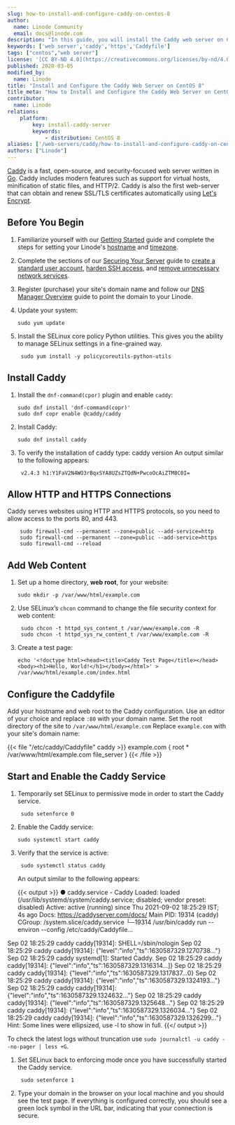 ```yaml
---
slug: how-to-install-and-configure-caddy-on-centos-8
author:
  name: Linode Community
  email: docs@linode.com
description: "In this guide, you will install the Caddy web server on CentOS 8. You will also configure Caddy to serve your site's domain over HTTPS."
keywords: ['web server','caddy','https','Caddyfile']
tags: ["centos","web server"]
license: '[CC BY-ND 4.0](https://creativecommons.org/licenses/by-nd/4.0)'
published: 2020-03-05
modified_by:
  name: Linode
title: "Install and Configure the Caddy Web Server on CentOS 8"
title_meta: "How to Install and Configure the Caddy Web Server on CentOS 8"
contributor:
  name: Linode
relations:
    platform:
        key: install-caddy-server
        keywords:
            - distribution: CentOS 8
aliases: ['/web-servers/caddy/how-to-install-and-configure-caddy-on-centos-8/']
authors: ["Linode"]
---
```


[Caddy](https://caddyserver.com/) is a fast, open-source, and security-focused web server written in [Go](https://golang.org/). Caddy includes modern features such as support for virtual hosts, minification of static files, and HTTP/2. Caddy is also the first web-server that can obtain and renew SSL/TLS certificates automatically using [Let's Encrypt](https://letsencrypt.org/).

## Before You Begin

1.  Familiarize yourself with our [Getting Started](/docs/products/platform/get-started/) guide and complete the steps for setting your Linode's [hostname](/docs/products/compute/compute-instances/guides/set-up-and-secure/#configure-a-custom-hostname) and [timezone](/docs/products/compute/compute-instances/guides/set-up-and-secure/#set-the-timezone).

1.  Complete the sections of our [Securing Your Server](/docs/products/compute/compute-instances/guides/set-up-and-secure/) guide to [create a standard user account](/docs/products/compute/compute-instances/guides/set-up-and-secure/#add-a-limited-user-account), [harden SSH access](/docs/products/compute/compute-instances/guides/set-up-and-secure/#harden-ssh-access), and [remove unnecessary network services](/docs/products/compute/compute-instances/guides/set-up-and-secure/#remove-unused-network-facing-services).

1.  Register (purchase) your site's domain name and follow our [DNS Manager Overview](/docs/products/networking/dns-manager/#add-records) guide to point the domain to your Linode.

1.  Update your system:

        sudo yum update

1. Install the SELinux core policy Python utilities. This gives you the ability to manage SELinux settings in a fine-grained way.

        sudo yum install -y policycoreutils-python-utils

## Install Caddy

1.  Install the `dnf-command(cpor)` plugin and enable `caddy`:

        sudo dnf install 'dnf-command(copr)'
        sudo dnf copr enable @caddy/caddy

1.  Install Caddy:

        sudo dnf install caddy

1. To verify the installation of caddy type:
       caddy version
    An output similar to the following appears:

        v2.4.3 h1:Y1FaV2N4WO3rBqxSYA8UZsZTQdN+PwcoOcAiZTM8C0I=

## Allow HTTP and HTTPS Connections

Caddy serves websites using HTTP and HTTPS protocols, so you need to allow access to the ports 80, and 443.

        sudo firewall-cmd --permanent --zone=public --add-service=http
        sudo firewall-cmd --permanent --zone=public --add-service=https
        sudo firewall-cmd --reload

## Add Web Content

1.  Set up a home directory, **web root**, for your website:

        sudo mkdir -p /var/www/html/example.com

1. Use SELinux’s `chcon` command to change the file security context for web content:

        sudo chcon -t httpd_sys_content_t /var/www/example.com -R
        sudo chcon -t httpd_sys_rw_content_t /var/www/example.com -R

1.  Create a test page:

        echo '<!doctype html><head><title>Caddy Test Page</title></head><body><h1>Hello, World!</h1></body></html>' > /var/www/html/example.com/index.html

## Configure the Caddyfile

Add your hostname and web root to the Caddy configuration. Use an editor of your choice and replace `:80` with your domain name. Set the root directory of the site to `/var/www/html/example.com` Replace `example.com` with your site's domain name:

{{< file "/etc/caddy/Caddyfile" caddy >}}
example.com {
    root * /var/www/html/example.com
    file_server
}
{{< /file >}}

## Start and Enable the Caddy Service

1. Temporarily set SELinux to permissive mode in order to start the Caddy service.

        sudo setenforce 0

1.  Enable the Caddy service:

        sudo systemctl start caddy

1. Verify that the service is active:

        sudo systemctl status caddy

    An output similar to the following appears:

    {{< output >}}
● caddy.service - Caddy
   Loaded: loaded (/usr/lib/systemd/system/caddy.service; disabled; vendor preset: disabled)
   Active: active (running) since Thu 2021-09-02 18:25:29 IST; 4s ago
     Docs: https://caddyserver.com/docs/
 Main PID: 19314 (caddy)
   CGroup: /system.slice/caddy.service
           └─19314 /usr/bin/caddy run --environ --config /etc/caddy/Caddyfile...

Sep 02 18:25:29 caddy caddy[19314]: SHELL=/sbin/nologin
Sep 02 18:25:29 caddy caddy[19314]: {"level":"info","ts":1630587329.1270738..."}
Sep 02 18:25:29 caddy systemd[1]: Started Caddy.
Sep 02 18:25:29 caddy caddy[19314]: {"level":"info","ts":1630587329.1316314...]}
Sep 02 18:25:29 caddy caddy[19314]: {"level":"info","ts":1630587329.1317837...0}
Sep 02 18:25:29 caddy caddy[19314]: {"level":"info","ts":1630587329.1324193..."}
Sep 02 18:25:29 caddy caddy[19314]: {"level":"info","ts":1630587329.1324632..."}
Sep 02 18:25:29 caddy caddy[19314]: {"level":"info","ts":1630587329.1325648..."}
Sep 02 18:25:29 caddy caddy[19314]: {"level":"info","ts":1630587329.1326034..."}
Sep 02 18:25:29 caddy caddy[19314]: {"level":"info","ts":1630587329.1326299..."}
Hint: Some lines were ellipsized, use -l to show in full.
    {{</ output >}}

 To check the latest logs without truncation use `sudo journalctl -u caddy --no-pager | less +G`.

1. Set SELinux back to enforcing mode once you have successfully started the Caddy service.

        sudo setenforce 1

1.  Type your domain in the browser on your local machine and you should see the test page. If everything is configured correctly, you should see a green lock symbol in the URL bar, indicating that your connection is secure.

